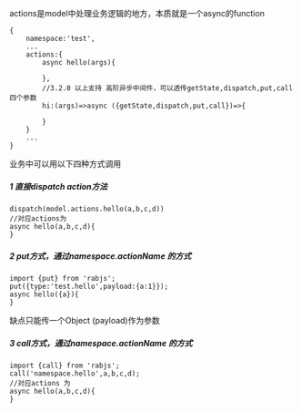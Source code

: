 actions是model中处理业务逻辑的地方，本质就是一个async的function

```
{
    namespace:'test',
    ...
    actions:{
        async hello(args){

        },
        //3.2.0 以上支持 高阶异步中间件，可以透传getState,dispatch,put,call四个参数
        hi:(args)=>async ({getState,dispatch,put,call})=>{

        }
    }
    ...
}
```

业务中可以用以下四种方式调用

##### 1 直接dispatch action方法

```
dispatch(model.actions.hello(a,b,c,d))
//对应actions为
async hello(a,b,c,d){
}
```

##### 2 put方式，通过namespace.actionName 的方式

```
import {put} from 'rabjs';
put({type:'test.hello',payload:{a:1}});
async hello({a}){
}
```

缺点只能传一个Object \(payload\)作为参数

##### 3 call方式，通过namespace.actionName 的方式

```
import {call} from 'rabjs';
call('namespace.hello',a,b,c,d);
//对应actions 为
async hello(a,b,c,d){
}
```



